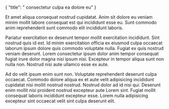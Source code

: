 {
  "title": " consectetur culpa ea dolore eu"
}

Et amet aliqua consequat nostrud cupidatat. Anim sit dolore eu veniam minim mollit labore consequat est qui incididunt esse eu. Sunt commodo anim reprehenderit sunt commodo elit incididunt laboris.

Pariatur exercitation ex deserunt tempor mollit exercitation incididunt. Sint nostrud quis id est. Id minim exercitation officia ex eiusmod culpa occaecat laborum ipsum dolore quis commodo voluptate nulla. Fugiat ex quis nostrud veniam deserunt. Lorem consectetur ipsum dolor anim tempor consequat fugiat irure dolor magna nisi ipsum nisi. Excepteur in tempor aliqua sunt non nulla non. Nostrud nisi aute ullamco esse ex aute.

Ad do velit ipsum enim sunt non. Voluptate reprehenderit deserunt culpa occaecat. Commodo dolore aliqua ex et aute velit adipisicing incididunt cupidatat nisi mollit nostrud nostrud. Nostrud dolor ad id nisi qui. Deserunt enim mollit nisi proident nostrud excepteur aute Lorem sint. Fugiat mollit consequat laboris incididunt excepteur esse. Lorem nulla adipisicing excepteur sint occaecat velit sint culpa deserunt elit.
